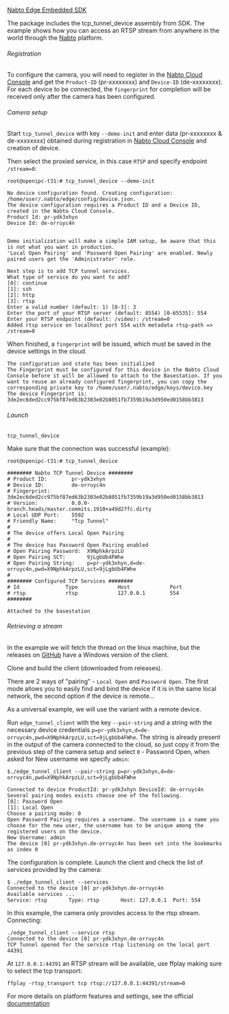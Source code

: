 [Nabto Edge Embedded SDK](https://github.com/nabto/nabto-embedded-sdk)

The package includes the tcp_tunnel_device assembly from SDK.
The example shows how you can access an RTSP stream from anywhere in the world
through the [Nabto](https://www.nabto.com/) platform.

###### Registration

To configure the camera, you will need to register in the
[Nabto Cloud Console][ncc] and get the `Product-ID` (pr-xxxxxxxx) and
`Deviсe-ID` (de-xxxxxxxx). For each device to be connected, the `fingerprint`
for completion will be received only after the camera has been configured.

###### Camera setup

Start `tcp_tunnel_device` with key `--demo-init` and enter data (pr-xxxxxxxx &
de-xxxxxxxx) obtained during registration in [Nabto Cloud Console][ncc] and
creation of device.

Then select the proxied service, in this case `RTSP` and specify endpoint `/stream=0`:

```
root@openipc-t31:# tcp_tunnel_device --demo-init

No device configuration found. Creating configuration: /home/user/.nabto/edge/config/device.json.
The device configuration requires a Product ID and a Device ID, created in the Nabto Cloud Console.
Product Id: pr-ydk3xhyn
Device Id: de-orruyc4n


Demo initialization will make a simple IAM setup, be aware that this is not what you want in production.
'Local Open Pairing' and 'Password Open Pairing' are enabled. Newly paired users get the 'Administrator' role.

Next step is to add TCP tunnel services.
What type of service do you want to add?
[0]: continue
[1]: ssh
[2]: http
[3]: rtsp
Enter a valid number (default: 1) [0-3]: 3
Enter the port of your RTSP server (default: 8554) [0-65535]: 554
Enter your RTSP endpoint (default: /video): /stream=0
Added rtsp service on localhost port 554 with metadata rtsp-path => /stream=0
```

When finished, a `fingerprint` will be issued, which must be saved in the device
settings in the cloud.

```
The configuration and state has been initialized
The Fingerprint must be configured for this device in the Nabto Cloud Console before it will be allowed to attach to the Basestation. If you want to reuse an already configured fingerprint, you can copy the corresponding private key to /home/user/.nabto/edge/keys/device.key
The device Fingerprint is: 3de2ec6ded2cc975bf87ed63b2303e02b8051fb7359b19a3d950ed0158bb3813
```

###### Launch

```
tcp_tunnel_device
```

Make sure that the connection was successful (example):

```
root@openipc-t31:# tcp_tunnel_device

######## Nabto TCP Tunnel Device ########
# Product ID:        pr-ydk3xhyn
# Device ID:         de-orruyc4n
# Fingerprint:       3de2ec6ded2cc975bf87ed63b2303e02b8051fb7359b19a3d950ed0158bb3813
# Version:           0.0.0-branch.heads/master.commits.1910+a49d27fc.dirty
# Local UDP Port:    5592
# Friendly Name:     "Tcp Tunnel"
#
# The device offers Local Open Pairing
#
# The device has Password Open Pairing enabled
# Open Pairing Password:  X9NphkArpzLU
# Open Pairing SCT:       9jLgbUb4FWhe
# Open Pairing String:    p=pr-ydk3xhyn,d=de-orruyc4n,pwd=X9NphkArpzLU,sct=9jLgbUb4FWhe
#
######## Configured TCP Services ########
# Id               Type             Host             Port
# rtsp             rtsp             127.0.0.1        554
########

Attached to the basestation
```

###### Retrieving a stream

In the example we will fetch the thread on the linux machine, but the releases
on [GitHub](https://github.com/nabto/nabto-client-edge-tunnel) have a Windows
version of the client.

Clone and build the client (downloaded from releases).

There are 2 ways of "pairing" - `Local Open` and `Password Open`. The first mode
allows you to easily find and bind the device if it is in the same local network,
the second option if the device is remote...

As a universal example, we will use the variant with a remote device.

Run `edge_tunnel_client` with the key `--pair-string` and a string with the
necessary device credentials `p=pr-ydk3xhyn,d=de-orruyc4n,pwd=X9NphkArpzLU,sct=9jLgbUb4FWhe`.
The string is already present in the output of the camera connected to the cloud,
so just copy it from the previous step of the camera setup and select
`0` - Password Open, when asked for New username we specify `admin`:

```
$./edge_tunnel_client --pair-string p=pr-ydk3xhyn,d=de-orruyc4n,pwd=X9NphkArpzLU,sct=9jLgbUb4FWhe

Connected to device ProductId: pr-ydk3xhyn DeviceId: de-orruyc4n
Several pairing modes exists choose one of the following.
[0]: Password Open
[1]: Local Open
Choose a pairing mode: 0
Open Password Pairing requires a username. The username is a name you choose for the new user, the username has to be unique among the registered users on the device.
New Username: admin
The device [0] pr-ydk3xhyn.de-orruyc4n has been set into the bookmarks as index 0

```

The configuration is complete. Launch the client and check the list of services
provided by the camera:

```
$ ./edge_tunnel_client --services
Connected to the device [0] pr-ydk3xhyn.de-orruyc4n
Available services ...
Service: rtsp       Type: rtsp       Host: 127.0.0.1  Port: 554
```

In this example, the camera only provides access to the rtsp stream. Connecting:

```
./edge_tunnel_client --service rtsp
Connected to the device [0] pr-ydk3xhyn.de-orruyc4n
TCP Tunnel opened for the service rtsp listening on the local port 44391
```

At `127.0.0.1:44391` an RTSP stream will be available, use ffplay making sure to
select the tcp transport:

```
ffplay -rtsp_transport tcp rtsp://127.0.0.1:44391/stream=0
```

For more details on platform features and settings, see the official
[documentation](https://docs.nabto.com/developer/guides.html)


[ncc]: https://console.cloud.nabto.com/

